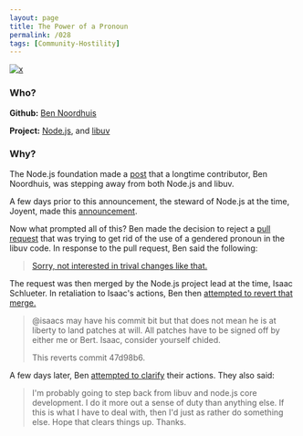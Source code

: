 ```yaml
---
layout: page
title: The Power of a Pronoun
permalink: /028
tags: [Community-Hostility]
---
```


[![x](https://img.shields.io/badge/-Community%20Hostility-red)](/#CH)

### Who?

**Github:** [Ben Noordhuis](https://github.com/bnoordhuis)

**Project:** [Node.js](https://nodejs.org/en/), and [libuv](https://libuv.org/)

### Why?

The Node.js foundation made a [post](https://nodejs.org/en/blog/uncategorized/bnoordhuis-departure/) that a longtime contributor, Ben Noordhuis, was stepping away from both Node.js and libuv. 

A few days prior to this announcement, the steward of Node.js at the time, Joyent, made this [announcement](https://www.joyent.com/blog/the-power-of-a-pronoun). 

Now what prompted all of this? Ben made the decision to reject a [pull request](https://github.com/joyent/libuv/pull/1015#issue-10401121) that was trying to get rid of the use of a gendered pronoun in the libuv code. In response to the pull request, Ben said the following: 

> [Sorry, not interested in trival changes like that.](https://github.com/joyent/libuv/pull/1015#issuecomment-29538615)

The request was then merged by the Node.js project lead at the time, Isaac Schlueter. In retaliation to Isaac's actions, Ben then [attempted to revert that merge.](https://github.com/joyent/libuv/commit/804d40ee14dc0f82c482dcc8d1c41c14333fcb48) 

> @isaacs may have his commit bit but that does not mean he is at liberty
> to land patches at will.  All patches have to be signed off by either
> me or Bert.  Isaac, consider yourself chided.
>
> This reverts commit 47d98b6.

A few days later, Ben [attempted to clarify](https://github.com/joyent/libuv/pull/1015#issuecomment-29568172) their actions. They also said:

> I'm probably going to step back from libuv and node.js core  development.  I do it more out a sense of duty than anything else.  If  this is what I have to deal with, then I'd just as rather do something  else.  Hope that clears things up.  Thanks.

